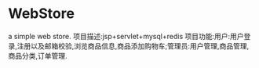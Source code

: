 # WebStore
a simple web store.
项目描述:jsp+servlet+mysql+redis
项目功能:用户:用户登录,注册以及邮箱校验,浏览商品信息,商品添加购物车;管理员:用户管理,商品管理,商品分类,订单管理.
